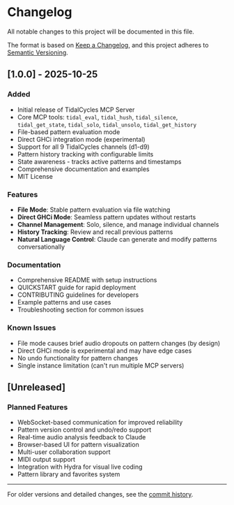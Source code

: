 # Changelog

All notable changes to this project will be documented in this file.

The format is based on [Keep a Changelog](https://keepachangelog.com/en/1.0.0/),
and this project adheres to [Semantic Versioning](https://semver.org/spec/v2.0.0.html).

## [1.0.0] - 2025-10-25

### Added
- Initial release of TidalCycles MCP Server
- Core MCP tools: `tidal_eval`, `tidal_hush`, `tidal_silence`, `tidal_get_state`, `tidal_solo`, `tidal_unsolo`, `tidal_get_history`
- File-based pattern evaluation mode
- Direct GHCi integration mode (experimental)
- Support for all 9 TidalCycles channels (d1-d9)
- Pattern history tracking with configurable limits
- State awareness - tracks active patterns and timestamps
- Comprehensive documentation and examples
- MIT License

### Features
- **File Mode**: Stable pattern evaluation via file watching
- **Direct GHCi Mode**: Seamless pattern updates without restarts
- **Channel Management**: Solo, silence, and manage individual channels
- **History Tracking**: Review and recall previous patterns
- **Natural Language Control**: Claude can generate and modify patterns conversationally

### Documentation
- Comprehensive README with setup instructions
- QUICKSTART guide for rapid deployment
- CONTRIBUTING guidelines for developers
- Example patterns and use cases
- Troubleshooting section for common issues

### Known Issues
- File mode causes brief audio dropouts on pattern changes (by design)
- Direct GHCi mode is experimental and may have edge cases
- No undo functionality for pattern changes
- Single instance limitation (can't run multiple MCP servers)

## [Unreleased]

### Planned Features
- WebSocket-based communication for improved reliability
- Pattern version control and undo/redo support
- Real-time audio analysis feedback to Claude
- Browser-based UI for pattern visualization
- Multi-user collaboration support
- MIDI output support
- Integration with Hydra for visual live coding
- Pattern library and favorites system

---

For older versions and detailed changes, see the [commit history](https://github.com/yourusername/tidal-mcp-server/commits/main).
